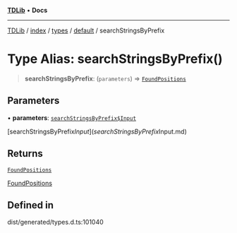 [**TDLib**](../../../../../../README.md) • **Docs**

***

[TDLib](../../../../../../modules.md) / [index](../../../../../README.md) / [types](../../../README.md) / [default](../README.md) / searchStringsByPrefix

# Type Alias: searchStringsByPrefix()

> **searchStringsByPrefix**: (`parameters`) => [`FoundPositions`](FoundPositions.md)

## Parameters

• **parameters**: [`searchStringsByPrefix$Input`](searchStringsByPrefix$Input.md)

[searchStringsByPrefix$Input](searchStringsByPrefix$Input.md)

## Returns

[`FoundPositions`](FoundPositions.md)

[FoundPositions](FoundPositions.md)

## Defined in

dist/generated/types.d.ts:101040
